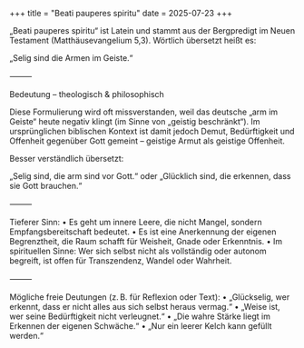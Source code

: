 +++
title = "Beati pauperes spiritu"
date = 2025-07-23
+++

„Beati pauperes spiritu“ ist Latein und stammt aus der Bergpredigt im Neuen Testament (Matthäusevangelium 5,3). Wörtlich übersetzt heißt es:

„Selig sind die Armen im Geiste.“

⸻

Bedeutung – theologisch & philosophisch

Diese Formulierung wird oft missverstanden, weil das deutsche „arm im Geiste“ heute negativ klingt (im Sinne von „geistig beschränkt“). Im ursprünglichen biblischen Kontext ist damit jedoch Demut, Bedürftigkeit und Offenheit gegenüber Gott gemeint – geistige Armut als geistige Offenheit.

Besser verständlich übersetzt:

„Selig sind, die arm sind vor Gott.“
oder
„Glücklich sind, die erkennen, dass sie Gott brauchen.“

⸻

Tieferer Sinn:
	•	Es geht um innere Leere, die nicht Mangel, sondern Empfangsbereitschaft bedeutet.
	•	Es ist eine Anerkennung der eigenen Begrenztheit, die Raum schafft für Weisheit, Gnade oder Erkenntnis.
	•	Im spirituellen Sinne: Wer sich selbst nicht als vollständig oder autonom begreift, ist offen für Transzendenz, Wandel oder Wahrheit.

⸻

Mögliche freie Deutungen (z. B. für Reflexion oder Text):
	•	„Glückselig, wer erkennt, dass er nicht alles aus sich selbst heraus vermag.“
	•	„Weise ist, wer seine Bedürftigkeit nicht verleugnet.“
	•	„Die wahre Stärke liegt im Erkennen der eigenen Schwäche.“
	•	„Nur ein leerer Kelch kann gefüllt werden.“

